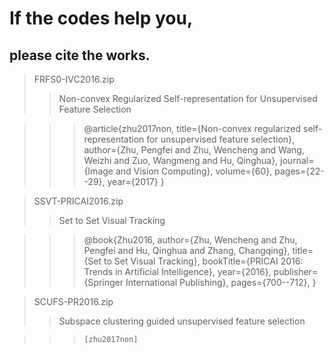 # If the codes help you,

## please cite the works.

>FRFS0-IVC2016.zip
>>Non-convex Regularized Self-representation for Unsupervised Feature Selection

>>>@article{zhu2017non,
  title={Non-convex regularized self-representation for unsupervised feature selection},
  author={Zhu, Pengfei and Zhu, Wencheng and Wang, Weizhi and Zuo, Wangmeng and Hu, Qinghua},
  journal={Image and Vision Computing},
  volume={60},
  pages={22--29},
  year={2017}
}

>SSVT-PRICAI2016.zip
>>Set to Set Visual Tracking

>>>@book{Zhu2016,
author={Zhu, Wencheng and Zhu, Pengfei and Hu, Qinghua and Zhang, Changqing},
title={Set to Set Visual Tracking},
bookTitle={PRICAI 2016: Trends in Artificial Intelligence},
year={2016},
publisher={Springer International Publishing},
pages={700--712},
}

>SCUFS-PR2016.zip
>>Subspace clustering guided unsupervised feature selection

>>>`[zhu2017non]`
